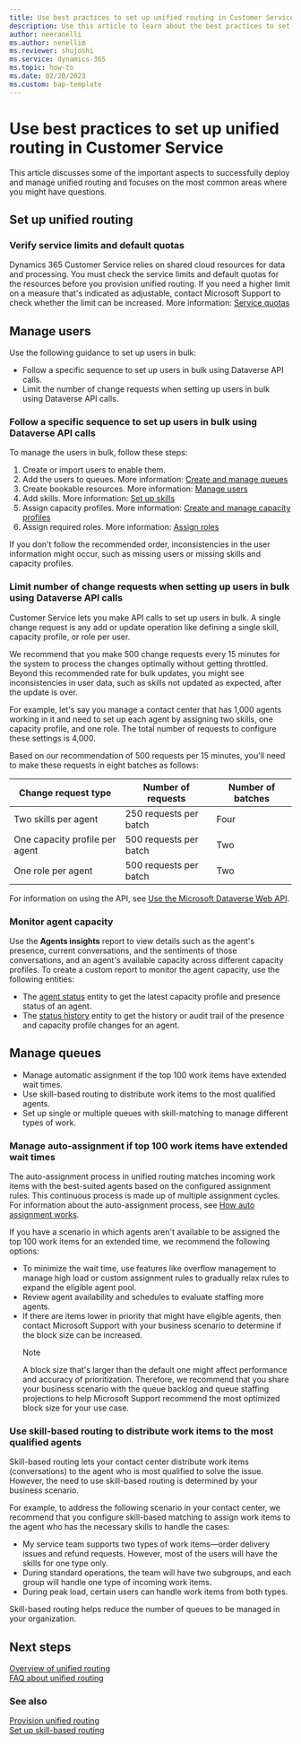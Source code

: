```yaml
---
title: Use best practices to set up unified routing in Customer Service
description: Use this article to learn about the best practices to set up unified routing in Customer Service and what to do and avoid for a successful implementation.
author: neeranelli
ms.author: nenellim
ms.reviewer: shujoshi
ms.service: dynamics-365
ms.topic: how-to
ms.date: 02/20/2023
ms.custom: bap-template
---
```


# Use best practices to set up unified routing in Customer Service

This article discusses some of the important aspects to successfully deploy and manage unified routing and focuses on the most common areas where you might have questions.

## Set up unified routing

### Verify service limits and default quotas

Dynamics 365 Customer Service relies on shared cloud resources for data and processing. You must check the service limits and default quotas for the resources before you provision unified routing. If you need a higher limit on a measure that's indicated as adjustable, contact Microsoft Support to check whether the limit can be increased. More information: [Service quotas](service-quotas.md)

## Manage users

Use the following guidance to set up users in bulk:

- Follow a specific sequence to set up users in bulk using Dataverse API calls.
- Limit the number of change requests when setting up users in bulk using Dataverse API calls.

### Follow a specific sequence to set up users in bulk using Dataverse API calls

To manage the users in bulk, follow these steps:

1. Create or import users to enable them.
1. Add the users to queues. More information: [Create and manage queues](queues-omnichannel.md)
1. Create bookable resources. More information: [Manage users](users-user-profiles.md#manage-users-using-the-classic-experience)
1. Add skills. More information: [Set up skills](setup-skills-assign-agents.md)
1. Assign capacity profiles. More information: [Create and manage capacity profiles](capacity-profiles.md)
1. Assign required roles. More information: [Assign roles](add-users-assign-roles.md)

If you don't follow the recommended order, inconsistencies in the user information might occur, such as missing users or missing skills and capacity profiles.

### Limit number of change requests when setting up users in bulk using Dataverse API calls

Customer Service lets you make API calls to set up users in bulk. A single change request is any add or update operation like defining a single skill, capacity profile, or role per user.

We recommend that you make 500 change requests every 15 minutes for the system to process the changes optimally without getting throttled. Beyond this recommended rate for bulk updates, you might see inconsistencies in user data, such as skills not updated as expected, after the update is over.

For example, let's say you manage a contact center that has 1,000 agents working in it and need to set up each agent by assigning two skills, one capacity profile, and one role. The total number of requests to configure these settings is 4,000.

Based on our recommendation of 500 requests per 15 minutes, you'll need to make these requests in eight batches as follows:

|Change request type|Number of requests|Number of batches|
|-----------|---------|------------|
|Two skills per agent|250 requests per batch|Four|
|One capacity profile per agent|500 requests per batch|Two|
|One role per agent|500 requests per batch|Two|

For information on using the API, see [Use the Microsoft Dataverse Web API](/power-apps/developer/data-platform/webapi/overview).

### Monitor agent capacity

Use the **Agents insights** report to view details such as the agent's presence, current conversations, and the sentiments of those conversations, and an agent's available capacity across different capacity profiles.
To create a custom report to monitor the agent capacity, use the following entities:
- The [agent status](/developer/reference/entities/msdyn_agentstatus.md) entity to get the latest capacity profile and presence status of an agent. 
- The [status history](/developer/reference/entities/msdyn_agentcapacityupdatehistory.md) entity to get the history or audit trail of the presence and capacity profile changes for an agent.

## Manage queues

- Manage automatic assignment if the top 100 work items have extended wait times.
- Use skill-based routing to distribute work items to the most qualified agents.
- Set up single or multiple queues with skill-matching to manage different types of work.

### Manage auto-assignment if top 100 work items have extended wait times

The auto-assignment process in unified routing matches incoming work items with the best-suited agents based on the configured assignment rules. This continuous process is made up of multiple assignment cycles. For information about the auto-assignment process, see [How auto assignment works](assignment-methods.md#how-auto-assignment-works).

If you have a scenario in which agents aren't available to be assigned the top 100 work items for an extended time, we recommend the following options:

- To minimize the wait time, use features like overflow management to manage high load or custom assignment rules to gradually relax rules to expand the eligible agent pool.
- Review agent availability and schedules to evaluate staffing more agents.
- If there are items lower in priority that might have eligible agents, then contact Microsoft Support with your business scenario to determine if the block size can be increased.  
  > [!NOTE]
  > A block size that's larger than the default one might affect performance and accuracy of prioritization. Therefore, we recommend that you share your business scenario with the queue backlog and queue staffing projections to help Microsoft Support recommend the most optimized block size for your use case.

### Use skill-based routing to distribute work items to the most qualified agents

Skill-based routing lets your contact center distribute work items (conversations) to the agent who is most qualified to solve the issue. However, the need to use skill-based routing is determined by your business scenario.  

For example, to address the following scenario in your contact center, we recommend that you configure skill-based matching to assign work items to the agent who has the necessary skills to handle the cases:

- My service team supports two types of work items&mdash;order delivery issues and refund requests. However, most of the users will have the skills for one type only.
- During standard operations, the team will have two subgroups, and each group will handle one type of incoming work items.
- During peak load, certain users can handle work items from both types.

Skill-based routing helps reduce the number of queues to be managed in your organization.


## Next steps

[Overview of unified routing](overview-unified-routing.md)  
[FAQ about unified routing](unified-routing-faqs.md)  

### See also

[Provision unified routing](provision-unified-routing.md)  
[Set up skill-based routing](set-up-skill-based-routing.md)  
